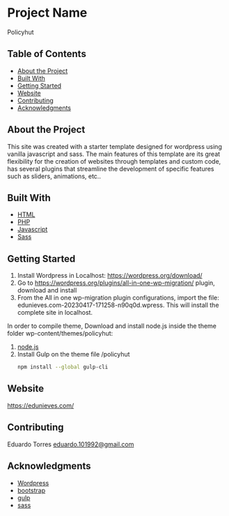 # Project Name

Policyhut

## Table of Contents

- [About the Project](#abouttheproject)
- [Built With](#builtwith)
- [Getting Started](#gettingstarted)
- [Website](#website)
- [Contributing](#contributing)
- [Acknowledgments](#acknowledgments)


## About the Project
This site was created with a starter template designed for wordpress using vanilla javascript and sass.
The main features of this template are its great flexibility for the creation of websites through templates and custom code, has several plugins that streamline the development of specific features such as sliders, animations, etc..

## Built With
* [HTML](https://developer.mozilla.org/es/docs/Web/HTML)
* [PHP](https://www.php.net/)
* [Javascript](https://www.javascript.com/)
* [Sass](https://sass-lang.com/)

## Getting Started
1. Install Wordpress in Localhost: https://wordpress.org/download/
2. Go to https://wordpress.org/plugins/all-in-one-wp-migration/ plugin, download and install
3. From the All in one wp-migration plugin configurations, import the file: edunieves.com-20230417-171258-n90q0d.wpress. This will install the complete site in localhost.

In order to compile theme, Download and install node.js inside the theme folder wp-content/themes/policyhut:
1. [node.js](https://nodejs.org/es/)
2. Install Gulp on the theme file /policyhut
     ```sh
   npm install --global gulp-cli
   
   ```

## Website

https://edunieves.com/


## Contributing

Eduardo Torres eduardo.101992@gmail.com

## Acknowledgments

* [Wordpress](https://wordpress.com/es/?aff=27964)
* [bootstrap](https://getbootstrap.com/)
* [gulp](https://gulpjs.com/)
* [sass](https://sass-lang.com/)


